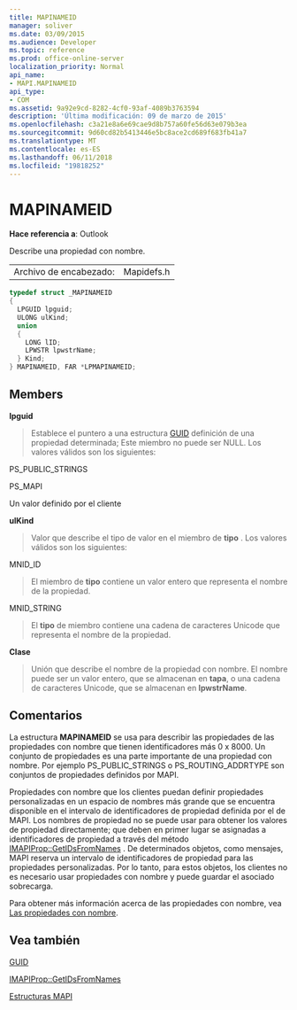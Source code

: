 ```yaml
---
title: MAPINAMEID
manager: soliver
ms.date: 03/09/2015
ms.audience: Developer
ms.topic: reference
ms.prod: office-online-server
localization_priority: Normal
api_name:
- MAPI.MAPINAMEID
api_type:
- COM
ms.assetid: 9a92e9cd-8282-4cf0-93af-4089b3763594
description: 'Última modificación: 09 de marzo de 2015'
ms.openlocfilehash: c3a21e8a6e69cae9d8b757a60fe56d63e079b3ea
ms.sourcegitcommit: 9d60cd82b5413446e5bc8ace2cd689f683fb41a7
ms.translationtype: MT
ms.contentlocale: es-ES
ms.lasthandoff: 06/11/2018
ms.locfileid: "19818252"
---
```

# <a name="mapinameid"></a>MAPINAMEID

  
  
**Hace referencia a**: Outlook 
  
Describe una propiedad con nombre. 
  
|||
|:-----|:-----|
|Archivo de encabezado:  <br/> |Mapidefs.h  <br/> |
   
```cpp
typedef struct _MAPINAMEID
{
  LPGUID lpguid;
  ULONG ulKind;
  union
  {
    LONG lID;
    LPWSTR lpwstrName;
  } Kind;
} MAPINAMEID, FAR *LPMAPINAMEID;

```

## <a name="members"></a>Members

 **lpguid**
  
> Establece el puntero a una estructura [GUID](guid.md) definición de una propiedad determinada; Este miembro no puede ser NULL. Los valores válidos son los siguientes: 
    
PS_PUBLIC_STRINGS
  
> 
    
PS_MAPI
  
> 
    
Un valor definido por el cliente
  
> 
    
 **ulKind**
  
> Valor que describe el tipo de valor en el miembro de **tipo** . Los valores válidos son los siguientes: 
    
MNID_ID 
  
> El miembro de **tipo** contiene un valor entero que representa el nombre de la propiedad. 
    
MNID_STRING 
  
> El **tipo** de miembro contiene una cadena de caracteres Unicode que representa el nombre de la propiedad. 
    
 **Clase**
  
> Unión que describe el nombre de la propiedad con nombre. El nombre puede ser un valor entero, que se almacenan en **tapa**, o una cadena de caracteres Unicode, que se almacenan en **lpwstrName**.
    
## <a name="remarks"></a>Comentarios

La estructura **MAPINAMEID** se usa para describir las propiedades de las propiedades con nombre que tienen identificadores más 0 x 8000. Un conjunto de propiedades es una parte importante de una propiedad con nombre. Por ejemplo PS_PUBLIC_STRINGS o PS_ROUTING_ADDRTYPE son conjuntos de propiedades definidos por MAPI. 
  
Propiedades con nombre que los clientes puedan definir propiedades personalizadas en un espacio de nombres más grande que se encuentra disponible en el intervalo de identificadores de propiedad definida por el de MAPI. Los nombres de propiedad no se puede usar para obtener los valores de propiedad directamente; que deben en primer lugar se asignadas a identificadores de propiedad a través del método [IMAPIProp::GetIDsFromNames](imapiprop-getidsfromnames.md) . De determinados objetos, como mensajes, MAPI reserva un intervalo de identificadores de propiedad para las propiedades personalizadas. Por lo tanto, para estos objetos, los clientes no es necesario usar propiedades con nombre y puede guardar el asociado sobrecarga. 
  
Para obtener más información acerca de las propiedades con nombre, vea [Las propiedades con nombre](mapi-named-properties.md).
  
## <a name="see-also"></a>Vea también



[GUID](guid.md)
  
[IMAPIProp::GetIDsFromNames](imapiprop-getidsfromnames.md)


[Estructuras MAPI](mapi-structures.md)

